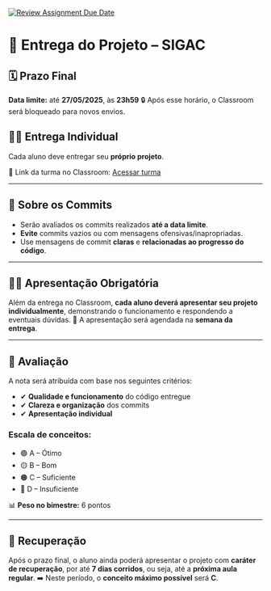[![Review Assignment Due Date](https://classroom.github.com/assets/deadline-readme-button-22041afd0340ce965d47ae6ef1cefeee28c7c493a6346c4f15d667ab976d596c.svg)](https://classroom.github.com/a/zuhEA6gC)
# 📌 Entrega do Projeto – SIGAC

## 🗓 Prazo Final
**Data limite:** até **27/05/2025**, às **23h59**
🔒 Após esse horário, o Classroom será bloqueado para novos envios.

## 🧑‍💻 Entrega Individual
Cada aluno deve entregar seu **próprio projeto**.

📎 Link da turma no Classroom: [Acessar turma](https://classroom.github.com/a/tJl0o_ON)

---

## 📂 Sobre os Commits

- Serão avaliados os commits realizados **até a data limite**.
- **Evite** commits vazios ou com mensagens ofensivas/inapropriadas.
- Use mensagens de commit **claras** e **relacionadas ao progresso do código**.

---

## 👨‍🏫 Apresentação Obrigatória

Além da entrega no Classroom, **cada aluno deverá apresentar seu projeto individualmente**, demonstrando o funcionamento e respondendo a eventuais dúvidas.
📅 A apresentação será agendada na **semana da entrega**.

---

## 📝 Avaliação

A nota será atribuída com base nos seguintes critérios:

- ✔ **Qualidade e funcionamento** do código entregue
- ✔ **Clareza e organização** dos commits
- ✔ **Apresentação individual**

### Escala de conceitos:
- 🟢 A – Ótimo
- 🟡 B – Bom
- 🟠 C – Suficiente
- 🔴 D – Insuficiente

📊 **Peso no bimestre:** 6 pontos

---

## 🔁 Recuperação

Após o prazo final, o aluno ainda poderá apresentar o projeto com **caráter de recuperação**, por até **7 dias corridos**, ou seja, até a **próxima aula regular**.
➡️ Neste período, o **conceito máximo possível** será **C**.

